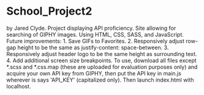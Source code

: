 # School_Project2
by Jared Clyde.
Project displaying API proficiency.
Site allowing for searching of GIPHY images.
Using HTML, CSS, SASS, and JavaScript.
Future improvements:
    1. Save GIFs to Favorites.
    2. Responsively adjust row-gap height to be the same as justify-content: space-between.
    3. Responsively adjust header logo to be the same height as surrounding text.
    4. Add additional screen size breakpoints.
To use, download all files except *.scss and *.css.map (these are uploaded for evaluation purposes only) and acquire your own API key from GIPHY, then put the API key in main.js wherever is says 'API_KEY' (capitalized only). Then launch index.html with localhost.